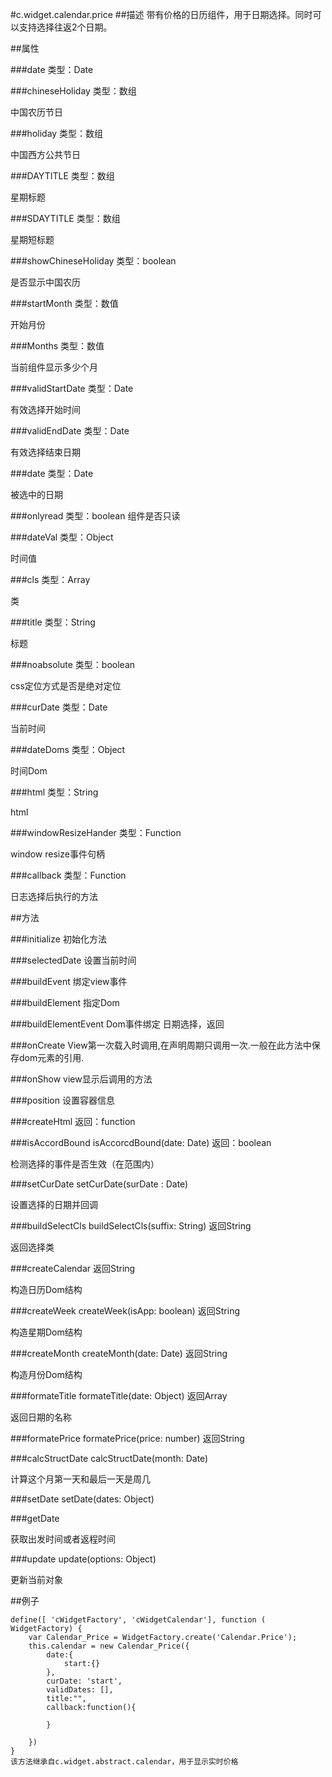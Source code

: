 #c.widget.calendar.price
##描述
带有价格的日历组件，用于日期选择。同时可以支持选择往返2个日期。

##属性

###date
类型：Date

###chineseHoliday
类型：数组

中国农历节日

###holiday
类型：数组

中国西方公共节日

###DAYTITLE
类型：数组

星期标题

###SDAYTITLE
类型：数组

星期短标题

###showChineseHoliday
类型：boolean

是否显示中国农历

###startMonth
类型：数值

开始月份

###Months 
类型：数值

当前组件显示多少个月

###validStartDate
类型：Date

有效选择开始时间

###validEndDate
类型：Date

有效选择结束日期

###date
类型：Date

被选中的日期

###onlyread
类型：boolean
组件是否只读

###dateVal
类型：Object

时间值

###cls
类型：Array

类

###title
类型：String

标题

###noabsolute
类型：boolean

css定位方式是否是绝对定位

###curDate
类型：Date

当前时间

###dateDoms
类型：Object

时间Dom

###html
类型：String

html

###windowResizeHander
类型：Function

window resize事件句柄

###callback
类型：Function

日志选择后执行的方法


##方法

###initialize
初始化方法

###selectedDate
设置当前时间

###buildEvent
绑定view事件

###buildElement
指定Dom

###buildElementEvent
Dom事件绑定 日期选择，返回

###onCreate
View第一次载入时调用,在声明周期只调用一次.一般在此方法中保存dom元素的引用.

###onShow
view显示后调用的方法

###position
设置容器信息

###createHtml
返回：function

###isAccordBound
isAccorcdBound(date: Date)
返回：boolean

检测选择的事件是否生效（在范围内）

###setCurDate
setCurDate(surDate : Date) 

设置选择的日期并回调

###buildSelectCls
buildSelectCls(suffix: String)
返回String

返回选择类

###createCalendar
返回String

构造日历Dom结构

###createWeek
createWeek(isApp: boolean)
返回String

构造星期Dom结构

###createMonth
createMonth(date: Date)
返回String

构造月份Dom结构

###formateTitle
formateTitle(date: Object)
返回Array

返回日期的名称


###formatePrice
formatePrice(price: number)
返回String

###calcStructDate
calcStructDate(month: Date)

计算这个月第一天和最后一天是周几

###setDate
setDate(dates: Object)

###getDate

获取出发时间或者返程时间

###update
update(options: Object)

更新当前对象

##例子


    define([ 'cWidgetFactory', 'cWidgetCalendar'], function ( WidgetFactory) {
        var Calendar_Price = WidgetFactory.create('Calendar.Price');
        this.calendar = new Calendar_Price({
            date:{
                start:{}
            },
            curDate: 'start',
            validDates: [],
            title:"",
            callback:function(){

            }

        })
    }
    该方法继承自c.widget.abstract.calendar，用于显示实时价格












    

